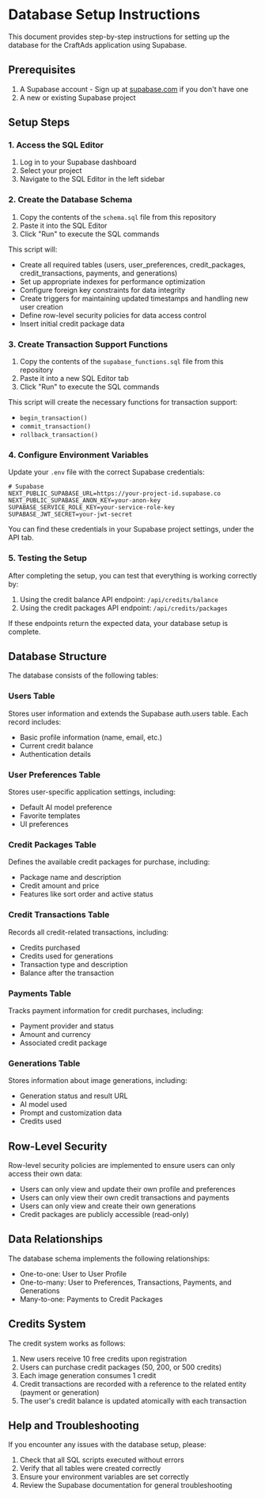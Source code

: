 # Database Setup Instructions

This document provides step-by-step instructions for setting up the database for the CraftAds application using Supabase.

## Prerequisites

1. A Supabase account - Sign up at [supabase.com](https://supabase.com/) if you don't have one
2. A new or existing Supabase project

## Setup Steps

### 1. Access the SQL Editor

1. Log in to your Supabase dashboard
2. Select your project
3. Navigate to the SQL Editor in the left sidebar

### 2. Create the Database Schema

1. Copy the contents of the `schema.sql` file from this repository
2. Paste it into the SQL Editor
3. Click "Run" to execute the SQL commands

This script will:
- Create all required tables (users, user_preferences, credit_packages, credit_transactions, payments, and generations)
- Set up appropriate indexes for performance optimization
- Configure foreign key constraints for data integrity
- Create triggers for maintaining updated timestamps and handling new user creation
- Define row-level security policies for data access control
- Insert initial credit package data

### 3. Create Transaction Support Functions

1. Copy the contents of the `supabase_functions.sql` file from this repository
2. Paste it into a new SQL Editor tab
3. Click "Run" to execute the SQL commands

This script will create the necessary functions for transaction support:
- `begin_transaction()`
- `commit_transaction()`
- `rollback_transaction()`

### 4. Configure Environment Variables

Update your `.env` file with the correct Supabase credentials:

```
# Supabase
NEXT_PUBLIC_SUPABASE_URL=https://your-project-id.supabase.co
NEXT_PUBLIC_SUPABASE_ANON_KEY=your-anon-key
SUPABASE_SERVICE_ROLE_KEY=your-service-role-key
SUPABASE_JWT_SECRET=your-jwt-secret
```

You can find these credentials in your Supabase project settings, under the API tab.

### 5. Testing the Setup

After completing the setup, you can test that everything is working correctly by:

1. Using the credit balance API endpoint: `/api/credits/balance`
2. Using the credit packages API endpoint: `/api/credits/packages`

If these endpoints return the expected data, your database setup is complete.

## Database Structure

The database consists of the following tables:

### Users Table
Stores user information and extends the Supabase auth.users table. Each record includes:
- Basic profile information (name, email, etc.)
- Current credit balance
- Authentication details

### User Preferences Table
Stores user-specific application settings, including:
- Default AI model preference
- Favorite templates
- UI preferences

### Credit Packages Table
Defines the available credit packages for purchase, including:
- Package name and description
- Credit amount and price
- Features like sort order and active status

### Credit Transactions Table
Records all credit-related transactions, including:
- Credits purchased
- Credits used for generations
- Transaction type and description
- Balance after the transaction

### Payments Table
Tracks payment information for credit purchases, including:
- Payment provider and status
- Amount and currency
- Associated credit package

### Generations Table
Stores information about image generations, including:
- Generation status and result URL
- AI model used
- Prompt and customization data
- Credits used

## Row-Level Security

Row-level security policies are implemented to ensure users can only access their own data:

- Users can only view and update their own profile and preferences
- Users can only view their own credit transactions and payments
- Users can only view and create their own generations
- Credit packages are publicly accessible (read-only)

## Data Relationships

The database schema implements the following relationships:

- One-to-one: User to User Profile
- One-to-many: User to Preferences, Transactions, Payments, and Generations
- Many-to-one: Payments to Credit Packages

## Credits System

The credit system works as follows:

1. New users receive 10 free credits upon registration
2. Users can purchase credit packages (50, 200, or 500 credits)
3. Each image generation consumes 1 credit
4. Credit transactions are recorded with a reference to the related entity (payment or generation)
5. The user's credit balance is updated atomically with each transaction

## Help and Troubleshooting

If you encounter any issues with the database setup, please:

1. Check that all SQL scripts executed without errors
2. Verify that all tables were created correctly
3. Ensure your environment variables are set correctly
4. Review the Supabase documentation for general troubleshooting 